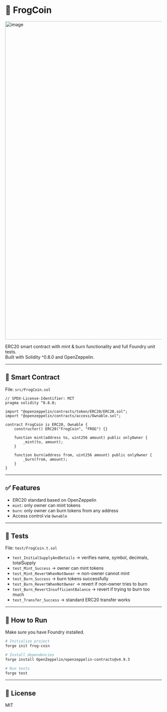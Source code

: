 # 🐸 FrogCoin

<img width="1024" height="1024" alt="image" src="https://github.com/user-attachments/assets/3a3a3c99-697f-429d-80e4-daaaa28b618c" />


ERC20 smart contract with mint & burn functionality and full Foundry unit tests.  
Built with Solidity ^0.8.0 and OpenZeppelin.

---

## 📄 Smart Contract

File: `src/FrogCoin.sol`

```solidity
// SPDX-License-Identifier: MIT
pragma solidity ^0.8.0;

import "@openzeppelin/contracts/token/ERC20/ERC20.sol";
import "@openzeppelin/contracts/access/Ownable.sol";

contract FrogCoin is ERC20, Ownable {
    constructor() ERC20("FrogCoin", "FROG") {}

    function mint(address to, uint256 amount) public onlyOwner {
        _mint(to, amount);
    }

    function burn(address from, uint256 amount) public onlyOwner {
        _burn(from, amount);
    }
}
```

---

## ✅ Features
- ERC20 standard based on OpenZeppelin
- `mint`: only owner can mint tokens
- `burn`: only owner can burn tokens from any address
- Access control via `Ownable`

---

## 🧪 Tests

File: `test/FrogCoin.t.sol`

- `test_InitialSupplyAndDetails` → verifies name, symbol, decimals, totalSupply
- `test_Mint_Success` → owner can mint tokens
- `test_Mint_RevertWhenNotOwner` → non-owner cannot mint
- `test_Burn_Success` → burn tokens successfully
- `test_Burn_RevertWhenNotOwner` → revert if non-owner tries to burn
- `test_Burn_RevertInsufficientBalance` → revert if trying to burn too much
- `test_Transfer_Success` → standard ERC20 transfer works

---

## 🚀 How to Run

Make sure you have Foundry installed.

```bash
# Initialize project
forge init frog-coin

# Install dependencies
forge install OpenZeppelin/openzeppelin-contracts@v4.9.3

# Run tests
forge test
```

---

## 📜 License

MIT
